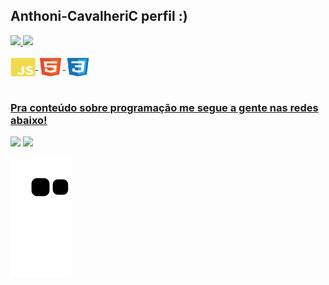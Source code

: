 ## Anthoni-CavalheriC perfil :)

 <div>
   <a href="https://github.com/Anthoni-CavalheriC">
   <img height="180em" src="https://github-readme-stats.vercel.app/api?username=Anthoni-CavalheriC&show_icons=true&theme=gotham &include_all_commits=true&count_private=true"/>
   <img height="180em" src="https://github-readme-stats.vercel.app/api/top-langs/?username=Anthoni-CavalheriC&layout=compact&langs_count=6&theme=gotham"/>

</div>
<div style="display: inline_block"><br>
  <img align="center" alt="Js" height="30" width="40" src="https://raw.githubusercontent.com/devicons/devicon/master/icons/javascript/javascript-plain.svg">
  <img align="center" alt="HTML" height="30" width="40" src="https://raw.githubusercontent.com/devicons/devicon/master/icons/html5/html5-original.svg">
  <img align="center" alt="CSS" height="30" width="40" src="https://raw.githubusercontent.com/devicons/devicon/master/icons/css3/css3-original.svg">
</div>
 
 <br>
 
  ### Pra conteúdo sobre programação me segue a gente nas redes abaixo!
 
<div>
  <a href="https://instagram.com/cc.anthoni" target="_blank"><img src="https://img.shields.io/badge/-Instagram-%23E4405F?style=for-the-     badge&logo=instagram&logoColor=white" target="_blank"></a> 
  <a href = "anthonicavalhericoimbra@gmail.com"><img src="https://img.shields.io/badge/-Gmail-%23333?style=for-the-badge&logo=gmail&logoColor=white" target="_blank"></a>
 
  ![Snake animation](https://github.com/Anthoni-CavalheriC/Anthoni-CavalheriC/blob/output/github-contribution-grid-snake.svg)

</div>
